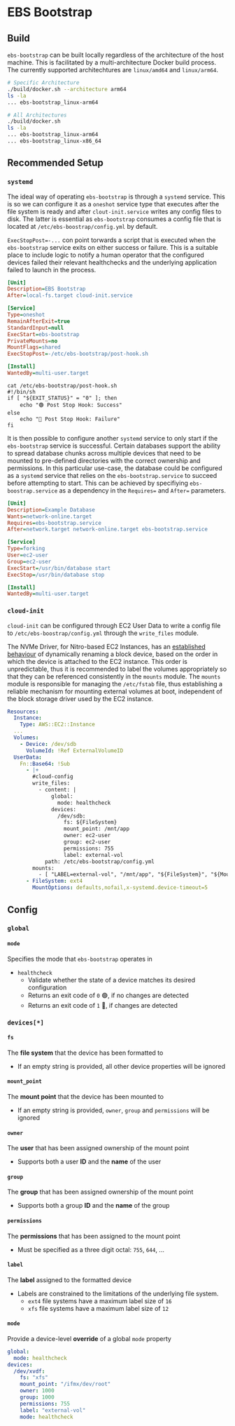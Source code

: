 # EBS Bootstrap

## Build

`ebs-bootstrap` can be built locally regardless of the architecture of the host machine. This is facilitated by a multi-architecture Docker build process. The currently supported architechtures are `linux/amd64` and `linux/arm64`.

```bash
# Specific Architecture
./build/docker.sh --architecture arm64
ls -la
... ebs-bootstrap_linux-arm64

# All Architectures
./build/docker.sh
ls -la
... ebs-bootstrap_linux-arm64
... ebs-bootstrap_linux-x86_64
```
## Recommended Setup

### `systemd`

The ideal way of operating `ebs-bootstrap` is through a `systemd` service. This is so we can configure it as a `oneshot` service type that executes after the file system is ready and after `clout-init.service` writes any config files to disk. The latter is essential as `ebs-bootstrap` consumes a config file that is located at `/etc/ebs-boostrap/config.yml` by default. 

`ExecStopPost=-...` con point torwards a script that is executed when the `ebs-bootstrap` service exits on either success or failure. This is a suitable place to include logic to notify a human operator that the configured devices failed their relevant healthchecks and the underlying application failed to launch in the process.

```ini
[Unit]
Description=EBS Bootstrap
After=local-fs.target cloud-init.service

[Service]
Type=oneshot
RemainAfterExit=true
StandardInput=null
ExecStart=ebs-bootstrap
PrivateMounts=no
MountFlags=shared
ExecStopPost=-/etc/ebs-bootstrap/post-hook.sh

[Install]
WantedBy=multi-user.target
```

```
cat /etc/ebs-bootstrap/post-hook.sh
#!/bin/sh
if [ "${EXIT_STATUS}" = "0" ]; then
    echo "🟢 Post Stop Hook: Success"
else
    echo "🔴 Post Stop Hook: Failure"
fi
```

It is then possible to configure another `systemd` service to only start if the `ebs-bootstrap` service is successful. Certain databases support the ability to spread database chunks across multiple devices that need to be mounted to pre-defined directories with the correct ownership and permissions. In this particular use-case, the database could be configured as a `systemd` service that relies on the `ebs-bootstrap.service` to succeed before attempting to start. This can be achieved by specifiying `ebs-boostrap.service` as a dependency in the `Requires=` and `After=` parameters.

```ini
[Unit]
Description=Example Database
Wants=network-online.target
Requires=ebs-bootstrap.service
After=network.target network-online.target ebs-bootstrap.service

[Service]
Type=forking
User=ec2-user
Group=ec2-user
ExecStart=/usr/bin/database start
ExecStop=/usr/bin/database stop

[Install]
WantedBy=multi-user.target
```

### `cloud-init`

`cloud-init` can be configured through EC2 User Data to write a config file to `/etc/ebs-boostrap/config.yml` through the `write_files` module. 

The NVMe Driver, for Nitro-based EC2 Instances, has an [established behaviour](https://docs.aws.amazon.com/AWSEC2/latest/UserGuide/nvme-ebs-volumes.html) of dynamically renaming a block device, based on the order in which the device is attached to the EC2 instance. This order is unpredictable, thus it is recommended to label the volumes appropriately so that they can be referenced consistently in the `mounts` module. The `mounts` module is responsible for managing the `/etc/fstab` file, thus establishing a reliable mechanism for mounting external volumes at boot, independent of the block storage driver used by the EC2 instance.

```yaml
Resources:
  Instance:
    Type: AWS::EC2::Instance
  ...
  Volumes:
    - Device: /dev/sdb
      VolumeId: !Ref ExternalVolumeID
  UserData:
    Fn::Base64: !Sub
      - |+
        #cloud-config
        write_files:
          - content: |
              global:
                mode: healthcheck
              devices:
                /dev/sdb:
                  fs: ${FileSystem}
                  mount_point: /mnt/app
                  owner: ec2-user
                  group: ec2-user
                  permissions: 755
                  label: external-vol
            path: /etc/ebs-bootstrap/config.yml
        mounts:
          - [ "LABEL=external-vol", "/mnt/app", "${FileSystem}", "${MountOptions}", "0", "2" ]
      - FileSystem: ext4
        MountOptions: defaults,nofail,x-systemd.device-timeout=5
```

## Config

### `global`

#### `mode`

Specifies the mode that `ebs-bootstrap` operates in
  - `healthcheck`
    - Validate whether the state of a device matches its desired configuration
    - Returns an exit code of `0` 🟢, if no changes are detected
    - Returns an exit code of `1` 🔴, if changes are detected

### `devices[*]`

#### `fs`

The **file system** that the device has been formatted to
  - If an empty string is provided, all other device properties will be ignored

#### `mount_point`

The **mount point** that the device has been mounted to
  - If an empty string is provided, `owner`, `group` and `permissions` will be ignored

#### `owner`

The **user** that has been assigned ownership of the mount point
  - Supports both a user **ID** and the **name** of the user

#### `group`

The **group** that has been assigned ownership of the mount point
  - Supports both a group **ID** and the **name** of the group

#### `permissions`

The **permissions** that has been assigned to the mount point
  - Must be specified as a three digit octal: `755`, `644`, ...

#### `label`

The **label** assigned to the formatted device
  - Labels are constrained to the limitations of the underlying file system.
    - `ext4` file systems have a maximum label size of `16`
    - `xfs` file systems have a maximum label size of `12`
   
#### `mode`

Provide a device-level **override** of a global `mode` property

```yaml
global:
  mode: healthcheck
devices:
  /dev/xvdf:
    fs: "xfs"
    mount_point: "/ifmx/dev/root"
    owner: 1000
    group: 1000
    permissions: 755
    label: "external-vol"
    mode: healthcheck
```
